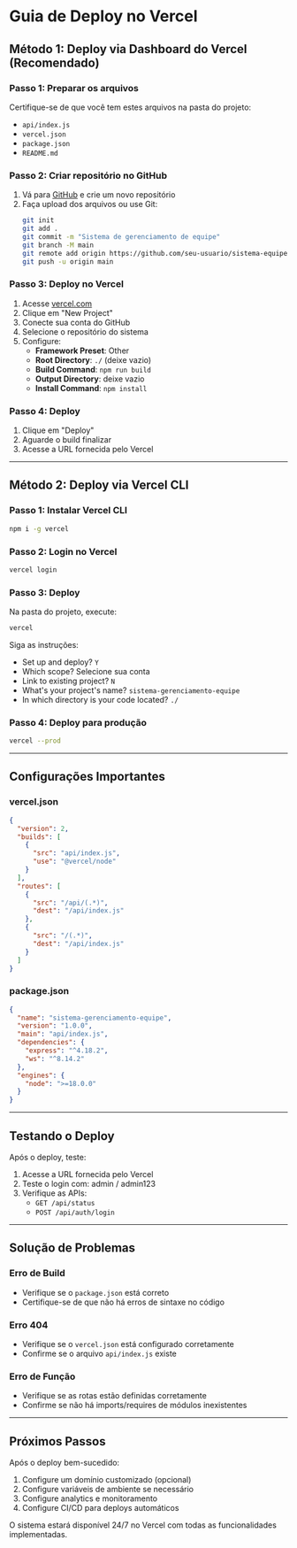 # Guia de Deploy no Vercel

## Método 1: Deploy via Dashboard do Vercel (Recomendado)

### Passo 1: Preparar os arquivos
Certifique-se de que você tem estes arquivos na pasta do projeto:
- `api/index.js`
- `vercel.json`
- `package.json`
- `README.md`

### Passo 2: Criar repositório no GitHub
1. Vá para [GitHub](https://github.com) e crie um novo repositório
2. Faça upload dos arquivos ou use Git:
   ```bash
   git init
   git add .
   git commit -m "Sistema de gerenciamento de equipe"
   git branch -M main
   git remote add origin https://github.com/seu-usuario/sistema-equipe.git
   git push -u origin main
   ```

### Passo 3: Deploy no Vercel
1. Acesse [vercel.com](https://vercel.com)
2. Clique em "New Project"
3. Conecte sua conta do GitHub
4. Selecione o repositório do sistema
5. Configure:
   - **Framework Preset**: Other
   - **Root Directory**: `./` (deixe vazio)
   - **Build Command**: `npm run build`
   - **Output Directory**: deixe vazio
   - **Install Command**: `npm install`

### Passo 4: Deploy
1. Clique em "Deploy"
2. Aguarde o build finalizar
3. Acesse a URL fornecida pelo Vercel

---

## Método 2: Deploy via Vercel CLI

### Passo 1: Instalar Vercel CLI
```bash
npm i -g vercel
```

### Passo 2: Login no Vercel
```bash
vercel login
```

### Passo 3: Deploy
Na pasta do projeto, execute:
```bash
vercel
```

Siga as instruções:
- Set up and deploy? `Y`
- Which scope? Selecione sua conta
- Link to existing project? `N`
- What's your project's name? `sistema-gerenciamento-equipe`
- In which directory is your code located? `./`

### Passo 4: Deploy para produção
```bash
vercel --prod
```

---

## Configurações Importantes

### vercel.json
```json
{
  "version": 2,
  "builds": [
    {
      "src": "api/index.js",
      "use": "@vercel/node"
    }
  ],
  "routes": [
    {
      "src": "/api/(.*)",
      "dest": "/api/index.js"
    },
    {
      "src": "/(.*)",
      "dest": "/api/index.js"
    }
  ]
}
```

### package.json
```json
{
  "name": "sistema-gerenciamento-equipe",
  "version": "1.0.0",
  "main": "api/index.js",
  "dependencies": {
    "express": "^4.18.2",
    "ws": "^8.14.2"
  },
  "engines": {
    "node": ">=18.0.0"
  }
}
```

---

## Testando o Deploy

Após o deploy, teste:
1. Acesse a URL fornecida pelo Vercel
2. Teste o login com: admin / admin123
3. Verifique as APIs:
   - `GET /api/status`
   - `POST /api/auth/login`

---

## Solução de Problemas

### Erro de Build
- Verifique se o `package.json` está correto
- Certifique-se de que não há erros de sintaxe no código

### Erro 404
- Verifique se o `vercel.json` está configurado corretamente
- Confirme se o arquivo `api/index.js` existe

### Erro de Função
- Verifique se as rotas estão definidas corretamente
- Confirme se não há imports/requires de módulos inexistentes

---

## Próximos Passos

Após o deploy bem-sucedido:
1. Configure um domínio customizado (opcional)
2. Configure variáveis de ambiente se necessário
3. Configure analytics e monitoramento
4. Configure CI/CD para deploys automáticos

O sistema estará disponível 24/7 no Vercel com todas as funcionalidades implementadas.